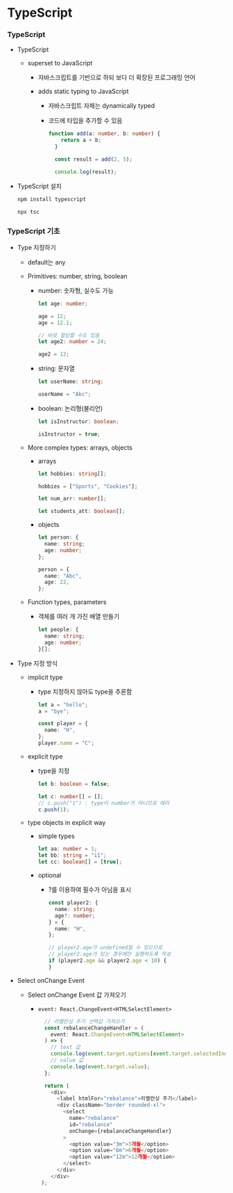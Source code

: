 # TypeScript

### TypeScript

- TypeScript
  
  - superset to JavaScript
    
    - 자바스크립트를 기반으로 하되 보다 더 확장된 프로그래밍 언어
    
    - adds static typing to JavaScript
      
      - 자바스크립트 자체는 dynamically typed
      
      - 코드에 타입을 추가할 수 있음
        
        ```ts
        function add(a: number, b: number) {
            return a + b;
          }
        
          const result = add(2, 5);
        
          console.log(result);
        ```

- TypeScript 설치
  
  ```bash
  npm install typescript
  ```
  
  ```bash
  npx tsc
  ```

### TypeScript 기초

- Type 지정하기
  
  - default는 any
  
  - Primitives: number, string, boolean
    
    - number: 숫자형, 실수도 가능
      
      ```typescript
      let age: number;
      
      age = 12;
      age = 12.1;
      
      // 바로 할당할 수도 있음
      let age2: number = 24;
      
      age2 = 12;
      ```
    
    - string: 문자열
      
      ```typescript
      let userName: string;
      
      userName = "Abc";
      ```
    
    - boolean: 논리형(불리언)
      
      ```typescript
      let isInstructor: boolean;
      
      isInstructor = true;
      ```
  
  - More complex types: arrays, objects
    
    - arrays
      
      ```typescript
      let hobbies: string[];
      
      hobbies = ["Sports", "Cookies"];
      
      let num_arr: number[];
      
      let students_att: boolean[];
      ```
    
    - objects
      
      ```typescript
      let person: {
        name: string;
        age: number;
      };
      
      person = {
        name: "Abc",
        age: 22,
      };
      ```
  
  - Function types, parameters
    
    - 객체를 여러 개 가진 배열 만들기
      
      ```typescript
      let people: {
        name: string;
        age: number;
      }[];
      ```

- Type 지정 방식
  
  - implicit type
    
    - type 지정하지 않아도 type을 추론함
      
      ```typescript
      let a = "hello";
      a = "bye";
      
      const player = {
        name: "H",
      };
      player.name = "C";
      ```
  
  - explicit type
    
    - type을 지정
      
      ```typescript
      let b: boolean = false;
      
      let c: number[] = [];
      // c.push("1") : type이 number가 아니므로 에러
      c.push(1);
      ```
  
  - type objects in explicit way
    
    - simple types
      
      ```typescript
      let aa: number = 1;
      let bb: string = "i1";
      let cc: boolean[] = [true];
      ```
    
    - optional
      
      - ?를 이용하여 필수가 아님을 표시
        
        ```typescript
        const player2: {
          name: string;
          age?: number;
        } = {
          name: "H",
        };
        
        // player2.age가 undefined일 수 있으므로
        // player2.age가 있는 경우에만 실행하도록 작성
        if (player2.age && player2.age < 10) {
        }
        ```

- Select onChange Event
  
  - Select onChange Event 값 가져오기
    
    - `event: React.ChangeEvent<HTMLSelectElement>`
      
      ```ts
        // 리밸런싱 주기 선택값 가져오기
        const rebalanceChangeHandler = (
          event: React.ChangeEvent<HTMLSelectElement>
        ) => {
          // text 값
          console.log(event.target.options[event.target.selectedIndex].text);
          // value 값
          console.log(event.target.value);
        };
      
        return (
          <div>
            <label htmlFor="rebalance">리밸런싱 주기</label>
            <div className="border rounded-xl">
              <select
                name="rebalance"
                id="rebalance"
                onChange={rebalanceChangeHandler}
              >
                <option value="3m">3개월</option>
                <option value="6m">6개월</option>
                <option value="12m">12개월</option>
              </select>
            </div>
          </div>
       );
      ```